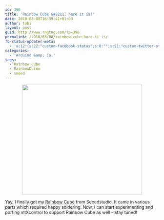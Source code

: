 ```yaml
---
id: 396
title: 'Rainbow Cube &#8211; here it is!'
date: 2010-03-08T16:39:41+01:00
author: tobi
layout: post
guid: http://www.rngtng.com/?p=396
permalink: /2010/03/08/rainbow-cube-here-it-is/
fb-status-updater-meta:
  - 'a:12:{s:22:"custom-facebook-status";s:0:"";s:21:"custom-twitter-status";s:0:"";s:21:"custom-myspace-status";s:0:"";s:19:"custom-myspace-mood";s:0:"";s:25:"fb-push-as-profile-status";s:0:"";s:23:"fb-push-as-profile-link";s:0:"";s:23:"fb-push-as-page1-status";s:0:"";s:21:"fb-push-as-page1-link";s:0:"";s:14:"fb-share-image";s:0:"";s:7:"tw-push";s:0:"";s:7:"ms-push";s:0:"";s:4:"push";s:0:"";}'
categories:
  - 'Arduino &amp; Co.'
tags:
  - Rainbow Cube
  - RainbowDuino
  - seeed
---
```

<p style="text-align: center">
  <img class="aligncenter size-full wp-image-453" src="http://www.rngtng.com/files/2010/09/Screen-shot-2010-09-02-at-22.40.09.png" alt="" width="392" height="360" srcset="http://www.rngtng.com/files/2010/09/Screen-shot-2010-09-02-at-22.40.09.png 560w, http://www.rngtng.com/files/2010/09/Screen-shot-2010-09-02-at-22.40.09-300x275.png 300w" sizes="(max-width: 392px) 100vw, 392px" />
</p>

Yay, I finally got my [Rainbow Cube](http://www.seeedstudio.com/depot/rainbow-cube-kit-rgb-4x4x4-rainbowduino-compatible-p-596.html?cPath=71&zenid=6f5af82edb45a559db6dd5e4531b5faf) from Seeedstudio. It came in various parts which required happy soldering. Now, I can start experimenting and porting mtXcontrol to support Rainbow Cube as well &#8211; stay tuned!